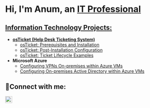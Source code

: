 <h1>Hi, I'm Anum, an <a href="https://linkedin.com/in/anumkhanit">IT Professional</h1>

<h2> Information Technology Projects:</h2>

- <b>osTicket (Help Desk Ticketing System)</b>
  - [osTicket: Prerequisites and Installation](https://github.com/joshmadakorcc/osticket-prereqs)
  - [osTicket: Post-Installation Configuration](https://github.com/joshmadakorcc/post-install-config)
  - [osTicket: Ticket Lifecycle Examples](https://github.com/joshmadakorcc/ticket-lifecycle)
- <b>Microsoft Azure</b>
  - [Configuring VPNs On-premises within Azure VMs](https://github.com/anumkhanit/vpn-config)
  - [Configuring On-premises Active Directory within Azure VMs](https://github.com/anumkhanit/active-direct)

<h2>🤳Connect with me:</h2>

[<img align="left" alt="Anum | LinkedIn" width="22px" src="https://cdn.jsdelivr.net/npm/simple-icons@v3/icons/linkedin.svg" />][linkedin]

[linkedin]: https://linkedin.com/in/anumkhanit
